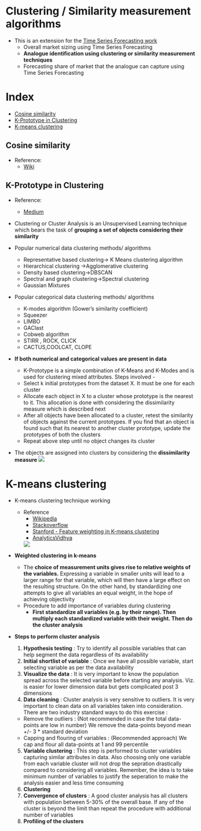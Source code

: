 # Clustering / Similarity measurement algorithms

- This is an extension for the [Time Series Forecasting work](https://github.com/rohan193/Machine-Learning/tree/master/Time%20Series%20Forecasting)
  - Overall market sizing using Time Series Forecasting
  - **Analogue identification using clustering or similarity measurement techniques**
  - Forecasting share of market that the analogue can capture using Time Series Forecasting
    
# Index
- [Cosine similarity](#cosine-similarity)
- [K-Prototype in Clustering](#k-prototype-in-clustering)
- [K-means clustering](#k-means-clustering)

## Cosine similarity

- Reference:
  - [Wiki](https://en.wikipedia.org/wiki/Cosine_similarity)

## K-Prototype in Clustering

- Reference:
  - [Medium](https://medium.com/@Chamanijks/k-prototype-in-clustering-mixed-attributes-e6907db91914)
- Clustering or Cluster Analysis is an Unsupervised Learning technique which bears the task of **grouping a set of objects considering their similarity**
- Popular numerical data clustering methods/ algorithms
  - Representative based clustering-> K Means clustering algorithm
  - Hierarchical clustering ->Agglomerative clustering
  - Density based clustering->DBSCAN
  - Spectral and graph clustering->Spectral clustering
  - Gaussian Mixtures
- Popular categorical data clustering methods/ algorithms
  - K-modes algorithm (Gower’s similarity coefficient)
  - Squeezer
  - LIMBO
  - GAClast
  - Cobweb algorithm
  - STIRR , ROCK, CLICK
  - CACTUS,COOLCAT, CLOPE
- **If both numerical and categorical values are present in data**
  -  K-Prototype is a simple combination of K-Means and K-Modes and is used for clustering mixed attributes. Steps involved - 
    - Select k initial prototypes from the dataset X. It must be one for each cluster
    - Allocate each object in X to a cluster whose prototype is the nearest to it. This allocation is done with considering the dissimilarity measure which is described next
    - After all objects have been allocated to a cluster, retest the similarity of objects against the current prototypes. If you find that an object is found such that its nearest to another cluster prototype, update the prototypes of both the clusters
    - Repeat above step until no object changes its cluster
    
- The objects are assigned into clusters by considering the **dissimilarity measure**
    <img src = "https://cdn-images-1.medium.com/max/800/1*HxkHjH647N_9wKjqUBeJiw.png">
    
# K-means clustering

- K-means clustering technique working
  - Reference
    - [Wikipedia](https://en.wikipedia.org/wiki/K-means_clustering#Standard_algorithm)
    - [Stackoverflow](https://stats.stackexchange.com/questions/77850/assign-weights-to-variables-in-cluster-analysis)
    - [Stanford - Feature weighting in K-means clustering](https://link.springer.com/content/pdf/10.1023%2FA%3A1024016609528.pdf)
    - [AnalyticsVidhya](https://www.analyticsvidhya.com/blog/2013/11/getting-clustering-right/)
    <img src = "https://upload.wikimedia.org/wikipedia/commons/thumb/e/ea/K-means_convergence.gif/220px-K-means_convergence.gif">

- **Weighted clustering in k-means**  
  - The **choice of measurement units gives rise to relative weights of the variables.** Expressing a variable in smaller units will lead to a larger range for that variable, which will then have a large effect on the resulting structure. On the other hand, by standardizing one attempts to give all variables an equal weight, in the hope of achieving objectivity
  - Procedure to add importance of variables during clustering
    - **First standardize all variables (e.g. by their range). Then multiply each standardized variable with their weight. Then do the cluster analysis**

- **Steps to perform cluster analysis**
  1. **Hypothesis testing** : Try to identify all possible variables that can help segment the data regardless of its availability
  2. **Initial shortlist of variable** : Once we have all possible variable, start selecting variable as per the data availability
  3. **Visualize the data** : It is very important to know the population spread across the selected variable before starting any analysis. Viz. is easier for lower dimension data but gets complicated post 3 dimensions
  4. **Data cleaning** : Cluster analysis is very sensitive to outliers. It is very important to clean data on all variables taken into consideration. There are two industry standard ways to do this exercise :
    - Remove the outliers : (Not recommended in case the total data-points are low in number) We remove the data-points beyond mean +/- 3 * standard deviation
    - Capping and flouring of variables : (Recommended approach) We cap and flour all data-points at 1 and 99 percentile
  5. **Variable clustering** : This step is performed to cluster variables capturing similar attributes in data. Also choosing only one variable from each variable cluster will not drop the sepration drastically compared to considering all variables. Remember, the idea is to take minimum number of variables to justify the seperation to make the analysis easier and less time consuming
  6. **Clustering**
  7. **Convergence of clusters** : A good cluster analysis has all clusters with population between 5-30% of the overall base. If any of the cluster is beyond the limit than repeat the procedure with additional number of variables
  8. **Profiling of the clusters**


